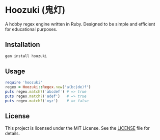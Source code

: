 # Hoozuki (鬼灯)

A hobby regex engine written in Ruby. Designed to be simple and efficient for educational purposes.

## Installation

```bash
gem install hoozuki
```

## Usage

```ruby
require 'hoozuki'
regex = Hoozuki::Regex.new('a(bc|de)f')
puts regex.match?('abcdef') # => true
puts regex.match?('adef')   # => true
puts regex.match?('xyz')    # => false
```

## License

This project is licensed under the MIT License. See the [LICENSE](LICENSE) file for details.
